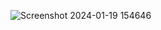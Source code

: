 ![Screenshot 2024-01-19 154646](https://github.com/yousefsawy/NumericalAnalysis/assets/99139949/6feae36e-64da-414b-9184-37184eaf134b)
